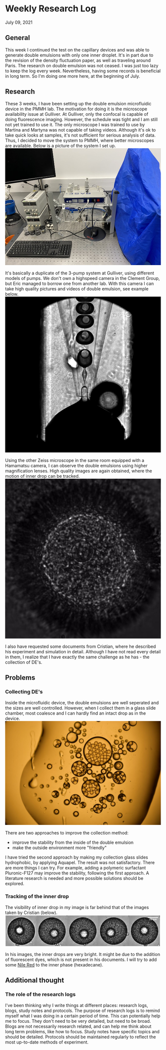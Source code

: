 # Weekly Research Log
July 09, 2021
## General
This week I continued the test on the capillary devices and was able to generate double emulsions with only one inner droplet.
It's in part due to the revision of the density fluctuation paper, as well as traveling around Paris.
The research on double emulsion was not ceased.
I was just too lazy to keep the log every week. 
Nevertheless, having some records is beneficial in long term.
So I'm doing one more here, at the beginning of July.

## Research
These 3 weeks, I have been setting up the double emulsion microfluidic device in the PMMH lab. 
The motivation for doing it is the microscope availability issue at Gulliver. 
At Gulliver, only the confocal is capable of doing fluorescence imaging.
However, the schedule was tight and I am still not yet trained to use it. 
The only microscope I was trained to use by Martina and Martyna was not capable of taking videos.
Although it's ok to take quick looks at samples, it's not sufficient for serious analysis of data. 
Thus, I decided to move the system to PMMH, where better microscopes are available. 
Below is a picture of the system I set up. 
![](pump_system.jpg)

It's basically a duplicate of the 3-pump system at Gulliver, using different models of pumps. 
We don't own a highspeed camera in the Clement Group, but Eric managed to borrow one from another lab.
With this camera I can take high quality pictures and videos of double emulsion, see example below.
![](double_emulsion_generation.jpg)

Using the other Zeiss microscope in the same room equipped with a Hamamatsu camera, I can observe the double emulsions using higher magnification lenses.
High quality images are again obtained, where the motion of inner drop can be tracked. 
![](observe_double_emulsion.jpg)

I also have requested some documents from Cristian, where he described his experiment and simulation in detail. 
Although I have not read every detail in them, I realize that I have exactly the same challenge as he has - the collection of DE's.

## Problems
### Collecting DE's
Inside the microfluidic device, the double emulsions are well seperated and the sizes are well controlled. 
However, when I collect them in a glass slide chamber, most coalesce and I can hardly find an intact drop as in the device. 
![](../June06-2021/double-emulsion.jpg)

There are two approaches to improve the collection method:
- improve the stability from the inside of the double emulsion
- make the outside environment more "friendly"

I have tried the second approach by making my collection glass slides hydrophobic, by applying Aquapel.
The result was not satisfactory.
There are more things I can try.
For example, adding a polymeric surfactant Pluronic-F127 may improve the stability, following the first approach. 
A literature research is needed and more possible solutions should be explored. 

### Tracking of the inner drop
The visibility of inner drop in my image is far behind that of the images taken by Cristian (below).
![](de_cristian.png)

In his images, the inner drops are very bright.
It might be due to the addition of fluorescent dyes, which is not present in his documents. 
I will try to add some [Nile Red](https://en.wikipedia.org/wiki/Nile_red) to the inner phase (hexadecane).

## Additional thought
### The role of the research logs
I've been thinking why I write things at different places: research logs, blogs, study notes and protocols.
The purpose of research logs is to remind myself what I was doing in a certain period of time. 
This can potentially help me to focus.
They don't need to be very detailed, but need to be broad.
Blogs are not necessarily research related, and can help me think about long term problems, like how to focus.
Study notes have specific topics and should be detailed.
Protocols should be maintained regularly to reflect the most up-to-date methods of experiment.
